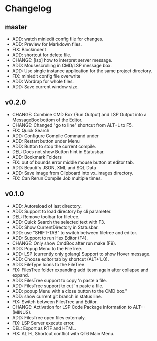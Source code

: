 # Changelog

## master

- ADD: watch miniedit config file for changes.
- ADD: Preview for Markdown files.
- FIX: Blockindent
- ADD: shortcut for delete file.
- CHANGE: [lsp] how to interpret server message.
- ADD: Mousescrolling in CMD/LSP message box.
- ADD: Use single instance application for the same project directory.
- FIX: miniedit config file overwrite
- ADD: Wordrap for whole files.
- ADD: Save current window size.

## v0.2.0

- CHANGE: Combine CMD Box (Run Output) and LSP Output into a MessageBox
          bottom of the Editor.
- CHANGE: Changed "go to line" shortcut from ALT+L to F5.
- FIX: Quick Search
- ADD: Configure Compile Command under <SETTINGS>
- ADD: Restart button under <FILE> Menu
- ADD: Button to stop the current compile.
- DEL: Does not show Button hint in Statusbar.
- ADD: Bookmark Folders
- FIX: out of bounds error middle mouse button at editor tab.
- ADD: Beautify JSON, XML and SQL Data
- ADD: Save image from Clipboard into vx_images directory.
- FIX: Can Rerun Compile Job multiple times.

## v0.1.0

- ADD: Autoreload of last directory.
- ADD: Support to load directory by cli parameter.
- DEL: Remove toolbar for filetree.
- ADD: Quick Search the selected text with F3.
- ADD: Show CurrentDirectory in Statusbar.
- ADD: use "SHIFT-TAB" to switch between filetree and editor.
- ADD: Support to run Hex Editor (F4).
- CHANGE: Only show CmdBox after run make (F9).
- ADD: Popup Menu to the FileTree.
- ADD: LSP (currently only golang) Support to show Hover message.
- ADD: Choose editor tab by shortcut (ALT+1..0).
- ADD: FileType Icons to the FileTree.
- FIX: FilesTree folder expanding add itesm again after collapse and expand.
- ADD: FilesTree support to copy 'n paste a file.
- ADD: FilesTree support to cut 'n paste a file.
- ADD: popup Menu with a close button to the CMD box."
- ADD: show current git branch in status line.
- FIX: Switch between FilesTree and Editor.
- CHANGE: Activation for LSP Code Package information to ALT+- (MINUS).
- ADD: FilesTree open files externaly.
- FIX: LSP Server execute error.
- DEL: Export as RTF and HTML.
- FIX: ALT-L Shortcut conflict with QT6 Main Menu.

